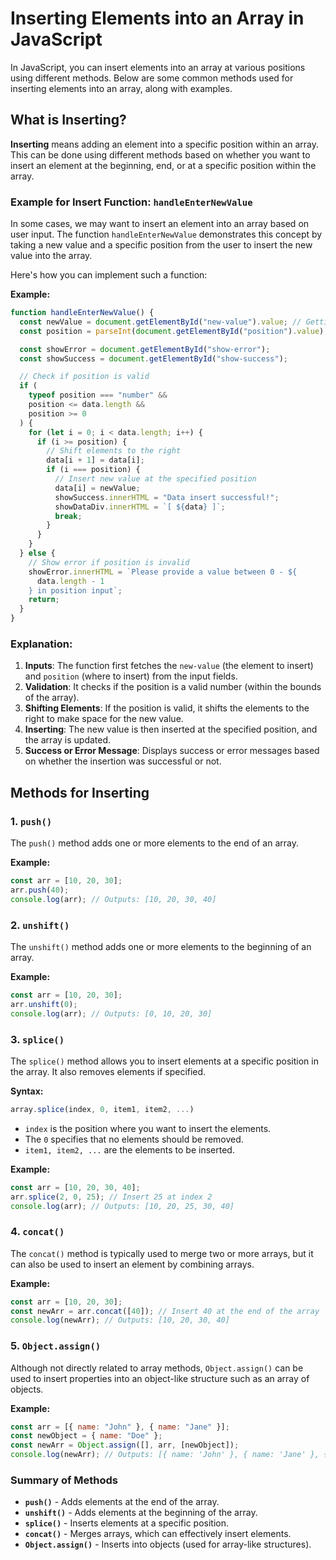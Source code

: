 # Inserting Elements into an Array in JavaScript

In JavaScript, you can insert elements into an array at various positions using different methods. Below are some common methods used for inserting elements into an array, along with examples.

## What is Inserting?

**Inserting** means adding an element into a specific position within an array. This can be done using different methods based on whether you want to insert an element at the beginning, end, or at a specific position within the array.

### Example for Insert Function: `handleEnterNewValue`

In some cases, we may want to insert an element into an array based on user input. The function `handleEnterNewValue` demonstrates this concept by taking a new value and a specific position from the user to insert the new value into the array.

Here's how you can implement such a function:

**Example:**

```javascript
function handleEnterNewValue() {
  const newValue = document.getElementById("new-value").value; // Getting new value from input
  const position = parseInt(document.getElementById("position").value); // Getting position from input

  const showError = document.getElementById("show-error");
  const showSuccess = document.getElementById("show-success");

  // Check if position is valid
  if (
    typeof position === "number" &&
    position <= data.length &&
    position >= 0
  ) {
    for (let i = 0; i < data.length; i++) {
      if (i >= position) {
        // Shift elements to the right
        data[i + 1] = data[i];
        if (i === position) {
          // Insert new value at the specified position
          data[i] = newValue;
          showSuccess.innerHTML = "Data insert successful!";
          showDataDiv.innerHTML = `[ ${data} ]`;
          break;
        }
      }
    }
  } else {
    // Show error if position is invalid
    showError.innerHTML = `Please provide a value between 0 - ${
      data.length - 1
    } in position input`;
    return;
  }
}
```

### Explanation:

1. **Inputs**: The function first fetches the `new-value` (the element to insert) and `position` (where to insert) from the input fields.
2. **Validation**: It checks if the position is a valid number (within the bounds of the array).
3. **Shifting Elements**: If the position is valid, it shifts the elements to the right to make space for the new value.
4. **Inserting**: The new value is then inserted at the specified position, and the array is updated.
5. **Success or Error Message**: Displays success or error messages based on whether the insertion was successful or not.

## Methods for Inserting

### 1. `push()`

The `push()` method adds one or more elements to the end of an array.

**Example:**

```javascript
const arr = [10, 20, 30];
arr.push(40);
console.log(arr); // Outputs: [10, 20, 30, 40]
```

### 2. `unshift()`

The `unshift()` method adds one or more elements to the beginning of an array.

**Example:**

```javascript
const arr = [10, 20, 30];
arr.unshift(0);
console.log(arr); // Outputs: [0, 10, 20, 30]
```

### 3. `splice()`

The `splice()` method allows you to insert elements at a specific position in the array. It also removes elements if specified.

**Syntax:**

```javascript
array.splice(index, 0, item1, item2, ...)
```

- `index` is the position where you want to insert the elements.
- The `0` specifies that no elements should be removed.
- `item1, item2, ...` are the elements to be inserted.

**Example:**

```javascript
const arr = [10, 20, 30, 40];
arr.splice(2, 0, 25); // Insert 25 at index 2
console.log(arr); // Outputs: [10, 20, 25, 30, 40]
```

### 4. `concat()`

The `concat()` method is typically used to merge two or more arrays, but it can also be used to insert an element by combining arrays.

**Example:**

```javascript
const arr = [10, 20, 30];
const newArr = arr.concat([40]); // Insert 40 at the end of the array
console.log(newArr); // Outputs: [10, 20, 30, 40]
```

### 5. `Object.assign()`

Although not directly related to array methods, `Object.assign()` can be used to insert properties into an object-like structure such as an array of objects.

**Example:**

```javascript
const arr = [{ name: "John" }, { name: "Jane" }];
const newObject = { name: "Doe" };
const newArr = Object.assign([], arr, [newObject]);
console.log(newArr); // Outputs: [{ name: 'John' }, { name: 'Jane' }, { name: 'Doe' }]
```

### Summary of Methods

- **`push()`** - Adds elements at the end of the array.
- **`unshift()`** - Adds elements at the beginning of the array.
- **`splice()`** - Inserts elements at a specific position.
- **`concat()`** - Merges arrays, which can effectively insert elements.
- **`Object.assign()`** - Inserts into objects (used for array-like structures).
